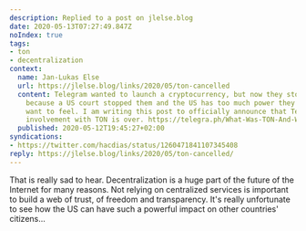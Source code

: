 ```yaml
---
description: Replied to a post on jlelse.blog
date: 2020-05-13T07:27:49.847Z
noIndex: true
tags:
- ton
- decentralization
context:
  name: Jan-Lukas Else
  url: https://jlelse.blog/links/2020/05/ton-cancelled
  content: Telegram wanted to launch a cryptocurrency, but now they stopped that experiment
    because a US court stopped them and the US has too much power they rather didn’t
    want to feel. I am writing this post to officially announce that Telegram’s active
    involvement with TON is over. https://telegra.ph/What-Was-TON-And-Why-It-Is-Over-05-12
  published: 2020-05-12T19:45:27+02:00
syndications:
- https://twitter.com/hacdias/status/1260471841107345408
reply: https://jlelse.blog/links/2020/05/ton-cancelled/
---
```


That is really sad to hear. Decentralization is a huge part of the future of the Internet for many reasons. Not relying on centralized services is important to build a web of trust, of freedom and transparency. It's really unfortunate to see how the US can have such a powerful impact on other countries' citizens...

